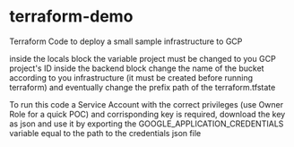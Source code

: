 # terraform-demo
Terraform Code to deploy a small sample infrastructure to GCP

inside the locals block the variable project must be changed to you GCP project's ID
inside the backend block change the name of the bucket according to you infrastructure (it must be created before running terraform) and eventually change the prefix path of the terraform.tfstate

To run this code a Service Account with the correct privileges (use Owner Role for a quick POC) and corrisponding key is required, download the key as json and use it by exporting the GOOGLE_APPLICATION_CREDENTIALS variable equal to the path to the credentials json file

